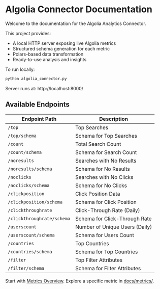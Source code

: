 #  Algolia Connector Documentation

Welcome to the documentation for the Algolia Analytics Connector.

This project provides:
- A local HTTP server exposing live Algolia metrics
- Structured schema generation for each metric
- Polars-based data transformation
- Ready-to-use analysis and insights

To run locally:
```bash
python algolia_connector.py
```
Server runs at: http://localhost:8000/

## Available Endpoints

| Endpoint Path              | Description                      |
|----------------------------|----------------------------------|
| `/top`                     | Top Searches                     |
| `/top/schema`              | Schema for Top Searches          |
| `/count`                   | Total Search Count               |
| `/count/schema`            | Schema for Search Count          |
| `/noresults`               | Searches with No Results         |
| `/noresults/schema`        | Schema for No Results            |
| `/noclicks`                | Searches with No Clicks          |
| `/noclicks/schema`         | Schema for No Clicks             |
| `/clickposition`           | Click Position Data              |
| `/clickposition/schema`    | Schema for Click Position        |
| `/clickthroughrate`        | Click-Through Rate (Daily)       |
| `/clickthroughrate/schema` | Schema for Click-Through Rate    |
| `/userscount`              | Number of Unique Users (Daily)   |
| `/userscount/schema`       | Schema for Users Count           |
| `/countries`               | Top Countries                    |
| `/countries/schema`        | Schema for Top Countries         |
| `/filter`                  | Top Filter Attributes            |
| `/filter/schema`           | Schema for Filter Attributes     |

Start with [Metrics Overview](./metrics-overview.md).
Explore a specific metric in [docs/metrics/](./metrics).